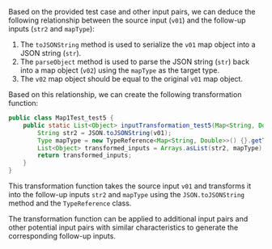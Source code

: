 Based on the provided test case and other input pairs, we can deduce the following relationship between the source input (`v01`) and the follow-up inputs (`str2` and `mapType`):

1. The `toJSONString` method is used to serialize the `v01` map object into a JSON string (`str`).
2. The `parseObject` method is used to parse the JSON string (`str`) back into a map object (`v02`) using the `mapType` as the target type.
3. The `v02` map object should be equal to the original `v01` map object.

Based on this relationship, we can create the following transformation function:

```java
public class Map1Test_test5 {
    public static List<Object> inputTransformation_test5(Map<String, Double> v01) {
        String str2 = JSON.toJSONString(v01);
        Type mapType = new TypeReference<Map<String, Double>>() {}.getType();
        List<Object> transformed_inputs = Arrays.asList(str2, mapType);
        return transformed_inputs;
    }
}
```

This transformation function takes the source input `v01` and transforms it into the follow-up inputs `str2` and `mapType` using the `JSON.toJSONString` method and the `TypeReference` class.

The transformation function can be applied to additional input pairs and other potential input pairs with similar characteristics to generate the corresponding follow-up inputs.